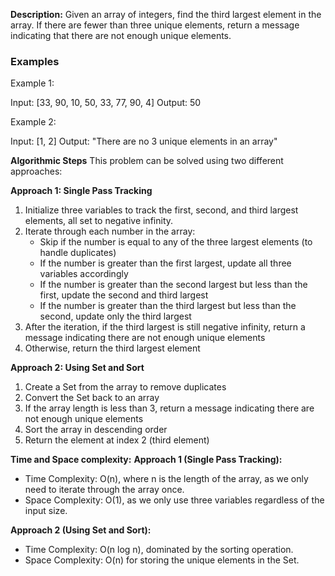 **Description:**
Given an array of integers, find the third largest element in the array. If there are fewer than three unique elements, return a message indicating that there are not enough unique elements.

### Examples
Example 1:

Input: [33, 90, 10, 50, 33, 77, 90, 4]
Output: 50

Example 2:

Input: [1, 2]
Output: "There are no 3 unique elements in an array"

**Algorithmic Steps**
This problem can be solved using two different approaches:

**Approach 1: Single Pass Tracking**
1. Initialize three variables to track the first, second, and third largest elements, all set to negative infinity.
2. Iterate through each number in the array:
   - Skip if the number is equal to any of the three largest elements (to handle duplicates)
   - If the number is greater than the first largest, update all three variables accordingly
   - If the number is greater than the second largest but less than the first, update the second and third largest
   - If the number is greater than the third largest but less than the second, update only the third largest
3. After the iteration, if the third largest is still negative infinity, return a message indicating there are not enough unique elements
4. Otherwise, return the third largest element

**Approach 2: Using Set and Sort**
1. Create a Set from the array to remove duplicates
2. Convert the Set back to an array
3. If the array length is less than 3, return a message indicating there are not enough unique elements
4. Sort the array in descending order
5. Return the element at index 2 (third element)

**Time and Space complexity:**
**Approach 1 (Single Pass Tracking):**
- Time Complexity: O(n), where n is the length of the array, as we only need to iterate through the array once.
- Space Complexity: O(1), as we only use three variables regardless of the input size.

**Approach 2 (Using Set and Sort):**
- Time Complexity: O(n log n), dominated by the sorting operation.
- Space Complexity: O(n) for storing the unique elements in the Set.
